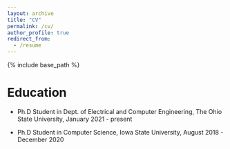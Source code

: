 ```yaml
---
layout: archive
title: "CV"
permalink: /cv/
author_profile: true
redirect_from:
  - /resume
---
```


{% include base_path %}

Education
======

* Ph.D Student in Dept. of Electrical and Computer Engineering, The Ohio State University, January 2021 - present


* Ph.D Student in Computer Science, Iowa State University, August 2018 - December 2020



